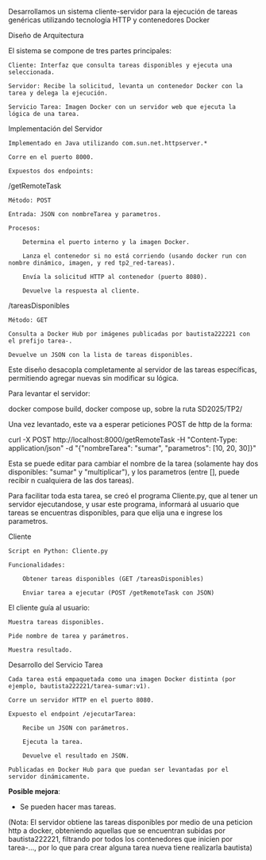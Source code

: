 Desarrollamos un sistema cliente-servidor para la ejecución de tareas genéricas utilizando tecnología HTTP y contenedores Docker

Diseño de Arquitectura

El sistema se compone de tres partes principales:

    Cliente: Interfaz que consulta tareas disponibles y ejecuta una seleccionada.

    Servidor: Recibe la solicitud, levanta un contenedor Docker con la tarea y delega la ejecución.

    Servicio Tarea: Imagen Docker con un servidor web que ejecuta la lógica de una tarea.

Implementación del Servidor

    Implementado en Java utilizando com.sun.net.httpserver.*

    Corre en el puerto 8000.

    Expuestos dos endpoints:

/getRemoteTask

    Método: POST

    Entrada: JSON con nombreTarea y parametros.

    Procesos:

        Determina el puerto interno y la imagen Docker.

        Lanza el contenedor si no está corriendo (usando docker run con nombre dinámico, imagen, y red tp2_red-tareas).

        Envía la solicitud HTTP al contenedor (puerto 8080).

        Devuelve la respuesta al cliente.

/tareasDisponibles

    Método: GET

    Consulta a Docker Hub por imágenes publicadas por bautista222221 con el prefijo tarea-.

    Devuelve un JSON con la lista de tareas disponibles.

Este diseño desacopla completamente al servidor de las tareas específicas, permitiendo agregar nuevas sin modificar su lógica.

Para levantar el servidor:

docker compose build, docker compose up, sobre la ruta SD2025/TP2/

Una vez levantado, este va a esperar peticiones POST de http de la forma:

curl -X POST http://localhost:8000/getRemoteTask -H "Content-Type: application/json" -d "{\"nombreTarea\": \"sumar\", \"parametros\": [10, 20, 30]}"

Esta se puede editar para cambiar el nombre de la tarea (solamente hay dos disponibles: "sumar" y "multiplicar"), y los parametros (entre [], puede recibir n cualquiera de las dos tareas).

Para facilitar toda esta tarea, se creó el programa Cliente.py, que al tener un servidor ejecutandose, y usar este programa, informará al usuario que tareas se encuentras disponibles, para que elija una e ingrese los parametros.

Cliente

    Script en Python: Cliente.py

    Funcionalidades:

        Obtener tareas disponibles (GET /tareasDisponibles)

        Enviar tarea a ejecutar (POST /getRemoteTask con JSON)

El cliente guía al usuario:

    Muestra tareas disponibles.

    Pide nombre de tarea y parámetros.

    Muestra resultado.

Desarrollo del Servicio Tarea

    Cada tarea está empaquetada como una imagen Docker distinta (por ejemplo, bautista222221/tarea-sumar:v1).

    Corre un servidor HTTP en el puerto 8080.

    Expuesto el endpoint /ejecutarTarea:

        Recibe un JSON con parámetros.

        Ejecuta la tarea.

        Devuelve el resultado en JSON.

    Publicadas en Docker Hub para que puedan ser levantadas por el servidor dinámicamente.

**Posible mejora**:
- Se pueden hacer mas tareas.

(Nota: El servidor obtiene las tareas disponibles por medio de una peticion http a docker, obteniendo aquellas que se encuentran subidas por bautista222221, filtrando por todos los contenedores que inicien por tarea-..., por lo que para crear alguna tarea nueva tiene realizarla bautista)

